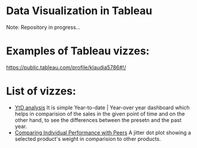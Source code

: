 # Data Visualization in Tableau
Note: Repository in progress...

# Examples of Tableau vizzes:
https://public.tableau.com/profile/klaudia5786#!/

# List of vizzes:
* [YtD analysis](https://public.tableau.com/profile/klaudia5786#!/vizhome/YTDDashboardforSUPERSTORE/Dashboard)
It is simple Year-to-date | Year-over year dashboard which helps in comparision of the sales in the given point of time and on the other hand, to see the differences between the presetn and the past year.
* [Comparing Individual Performance with Peers](https://public.tableau.com/profile/klaudia5786#!/vizhome/ProductWeightComparison/Summary)
A jitter dot plot showing a selected product's weight in comparision to other products.
